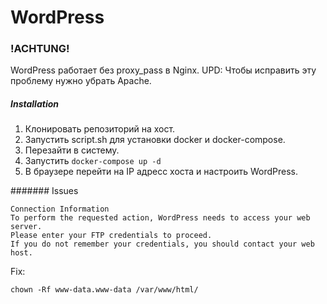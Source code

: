 # WordPress

### !ACHTUNG!
WordPress работает без proxy_pass в Nginx.
UPD: Чтобы исправить эту проблему нужно убрать Apache.

##### Installation
1. Клонировать репозиторий на хост.
2. Запустить script.sh для установки docker и docker-compose.
3. Перезайти в систему.
4. Запустить ```docker-compose up -d``` 
5. В браузере перейти на IP адресс хоста и настроить WordPress.

####### Issues
```
Connection Information
To perform the requested action, WordPress needs to access your web server.
Please enter your FTP credentials to proceed. 
If you do not remember your credentials, you should contact your web host.
```
Fix:
```
chown -Rf www-data.www-data /var/www/html/
```

